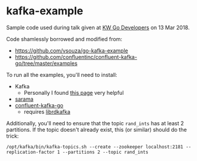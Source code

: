 # kafka-example

Sample code used during talk given at [KW Go Developers](https://www.meetup.com/Golang-KW/ "KW Go Developers Meetup") on 13 Mar 2018.

Code shamlessly borrowed and modified from:
- https://github.com/vsouza/go-kafka-example
- https://github.com/confluentinc/confluent-kafka-go/tree/master/examples

To run all the examples, you'll need to install:
- Kafka
  - Personally I found [this page](https://hevodata.com/blog/how-to-set-up-kafka-on-ubuntu-16-04/) very helpful
- [sarama](https://github.com/Shopify/sarama)
- [confluent-kafka-go](https://github.com/confluentinc/confluent-kafka-go)
  - requires [librdkafka](https://github.com/edenhill/librdkafka)

Additionally, you'll need to ensure that the topic `rand_ints` has at least 2 partitions.
If the topic doesn't already exist, this (or similar) should do the trick:
```
/opt/kafka/bin/kafka-topics.sh --create --zookeeper localhost:2181 --replication-factor 1 --partitions 2 --topic rand_ints
```

